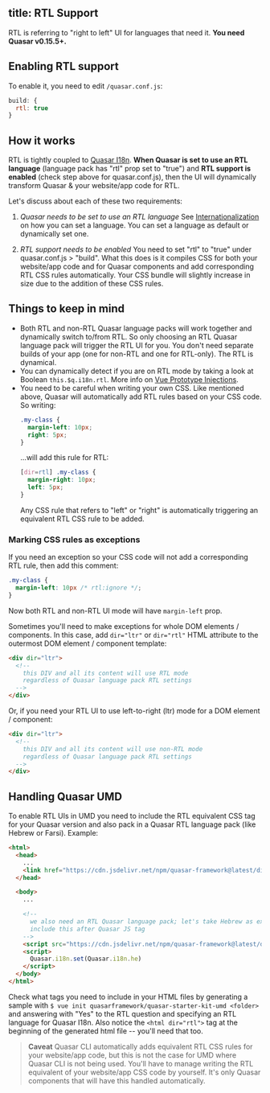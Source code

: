 title: RTL Support
---
RTL is referring to "right to left" UI for languages that need it. **You need Quasar v0.15.5+.**

## Enabling RTL support
To enable it, you need to edit `/quasar.conf.js`:
```js
build: {
  rtl: true
}
```

## How it works
RTL is tightly coupled to [Quasar I18n](/components/internationalization.html). **When Quasar is set to use an RTL language** (language pack has "rtl" prop set to "true") and **RTL support is enabled** (check step above for quasar.conf.js), then the UI will dynamically transform Quasar & your website/app code for RTL.

Let's discuss about each of these two requirements:

1. *Quasar needs to be set to use an RTL language*
  See [Internationalization](/components/internationalization.html) on how you can set a language. You can set a language as default or dynamically set one.

2. *RTL support needs to be enabled*
  You need to set "rtl" to "true" under quasar.conf.js > "build". What this does is it compiles CSS for both your website/app code and for Quasar components and add corresponding RTL CSS rules automatically. Your CSS bundle will slightly increase in size due to the addition of these CSS rules.

## Things to keep in mind
* Both RTL and non-RTL Quasar language packs will work together and dynamically switch to/from RTL. So only choosing an RTL Quasar language pack will trigger the RTL UI for you. You don't need separate builds of your app (one for non-RTL and one for RTL-only). The RTL is dynamical.
* You can dynamically detect if you are on RTL mode by taking a look at Boolean `this.$q.i18n.rtl`. More info on [Vue Prototype Injections](http://localhost:4000/components/vue-prototype-injections.html).
* You need to be careful when writing your own CSS. Like mentioned above, Quasar will automatically add RTL rules based on your CSS code. So writing:
  ```css
  .my-class {
    margin-left: 10px;
    right: 5px;
  }
  ```
  ...will add this rule for RTL:
  ```css
  [dir=rtl] .my-class {
    margin-right: 10px;
    left: 5px;
  }
  ```
  Any CSS rule that refers to "left" or "right" is automatically triggering an equivalent RTL CSS rule to be added.

### Marking CSS rules as exceptions
If you need an exception so your CSS code will not add a corresponding RTL rule, then add this comment:
```css
.my-class {
  margin-left: 10px /* rtl:ignore */;
}
```
Now both RTL and non-RTL UI mode will have `margin-left` prop.

Sometimes you'll need to make exceptions for whole DOM elements / components. In this case, add `dir="ltr"` or `dir="rtl"` HTML attribute to the outermost DOM element / component template:

```html
<div dir="ltr">
  <!--
    this DIV and all its content will use RTL mode
    regardless of Quasar language pack RTL settings
  -->
</div>
```

Or, if you need your RTL UI to use left-to-right (ltr) mode for a DOM element / component:
```html
<div dir="ltr">
  <!--
    this DIV and all its content will use non-RTL mode
    regardless of Quasar language pack RTL settings
  -->
</div>
```

## Handling Quasar UMD
To enable RTL UIs in UMD you need to include the RTL equivalent CSS tag for your Quasar version and also pack in a Quasar RTL language pack (like Hebrew or Farsi). Example:

```html
<html>
  <head>
    ...
    <link href="https://cdn.jsdelivr.net/npm/quasar-framework@latest/dist/umd/quasar.mat.rtl.min.css" rel="stylesheet" type="text/css">
  </head>

  <body>
    ...

    <!--
      we also need an RTL Quasar language pack; let's take Hebrew as example;
      include this after Quasar JS tag
    -->
    <script src="https://cdn.jsdelivr.net/npm/quasar-framework@latest/dist/umd/i18n.he.umd.min.js"></script>
    <script>
      Quasar.i18n.set(Quasar.i18n.he)
    </script>
  </body>
</html>
```

Check what tags you need to include in your HTML files by generating a sample with `$ vue init quasarframework/quasar-starter-kit-umd <folder>` and answering with "Yes" to the RTL question and specifying an RTL language for Quasar I18n.
Also notice the `<html dir="rtl">` tag at the beginning of the generated html file -- you'll need that too.

> **Caveat**
> Quasar CLI automatically adds equivalent RTL CSS rules for your website/app code, but this is not the case for UMD where Quasar CLI is not being used. You'll have to manage writing the RTL equivalent of your website/app CSS code by yourself. It's only Quasar components that will have this handled automatically.
